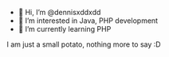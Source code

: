 - 👋 Hi, I’m @dennisxddxdd
- 👀 I’m interested in Java, PHP development
- 🌱 I’m currently learning PHP

I am just a small potato, nothing more to say :D